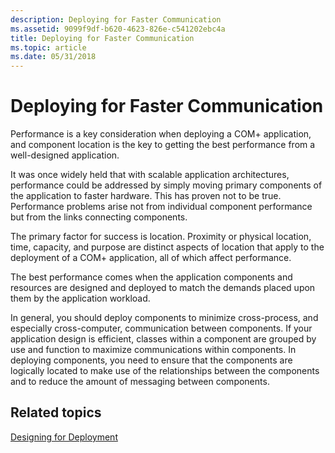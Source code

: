 ```yaml
---
description: Deploying for Faster Communication
ms.assetid: 9099f9df-b620-4623-826e-c541202ebc4a
title: Deploying for Faster Communication
ms.topic: article
ms.date: 05/31/2018
---
```


# Deploying for Faster Communication

Performance is a key consideration when deploying a COM+ application, and component location is the key to getting the best performance from a well-designed application.

It was once widely held that with scalable application architectures, performance could be addressed by simply moving primary components of the application to faster hardware. This has proven not to be true. Performance problems arise not from individual component performance but from the links connecting components.

The primary factor for success is location. Proximity or physical location, time, capacity, and purpose are distinct aspects of location that apply to the deployment of a COM+ application, all of which affect performance.

The best performance comes when the application components and resources are designed and deployed to match the demands placed upon them by the application workload.

In general, you should deploy components to minimize cross-process, and especially cross-computer, communication between components. If your application design is efficient, classes within a component are grouped by use and function to maximize communications within components. In deploying components, you need to ensure that the components are logically located to make use of the relationships between the components and to reduce the amount of messaging between components.

## Related topics

<dl> <dt>

[Designing for Deployment](designing-for-deployment.md)
</dt> </dl>

 

 



